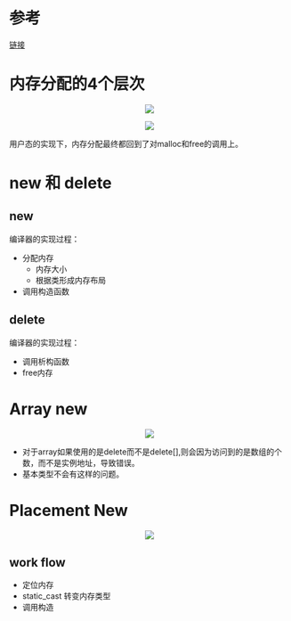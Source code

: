 # 参考
[链接](https://www.bilibili.com/video/BV1Kb411B7N8?p=1)

# 内存分配的4个层次

<div align="center">

![][MemoryHierarchy]

![][MemoryHierarchy1]

</div>

用户态的实现下，内存分配最终都回到了对malloc和free的调用上。

[MemoryHierarchy]: ./MemoryHierarchy.jpg
[MemoryHierarchy1]: ./MemoryHierarchy1.jpg

# new 和 delete
## new
编译器的实现过程：
- 分配内存
  - 内存大小
  - 根据类形成内存布局
- 调用构造函数

## delete
编译器的实现过程：
- 调用析构函数
- free内存

# Array new
<div align="center">

![][ArrayNewMemStructure]

</div>

- 对于array如果使用的是delete而不是delete[],则会因为访问到的是数组的个数，而不是实例地址，导致错误。
- 基本类型不会有这样的问题。

[ArrayNewMemStructure]: ./ArrayNewMemStructure.jpg

# Placement New

<div align="center">

![][PlacementNewWorkFlow]

</div>

## work flow
- 定位内存
- static_cast 转变内存类型
- 调用构造

[PlacementNewWorkFlow]: ./PlacementNewWorkFlow.jpg